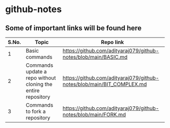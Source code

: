 # github-notes

## Some of important links will be found here

S.No.  |  Topic  |  Repo link
-----  |  -----  |  ---------
1  |  Basic commands  |  https://github.com/adityaraj079/github-notes/blob/main/BASIC.md
2  |  Commands update a repo without cloning the entire repository  |  https://github.com/adityaraj079/github-notes/blob/main/BIT_COMPLEX.md
3  |  Commands to fork a repository  |  https://github.com/adityaraj079/github-notes/blob/main/FORK.md

